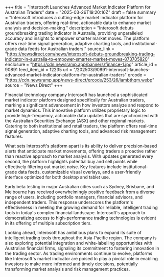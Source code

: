 +++
title = "Interosoft Launches Advanced Market Indicator Platform for Australian Traders"
date = "2025-03-26T19:20:16Z"
draft = false
summary = "Interosoft introduces a cutting-edge market indicator platform for Australian traders, offering real-time, actionable data to enhance market analysis and decision-making."
description = "Interosoft debuts groundbreaking trading indicator in Australia, providing unparalleled accuracy and insights to empower smarter market moves. The platform offers real-time signal generation, adaptive charting tools, and institutional-grade data feeds for Australian traders."
source_link = "https://newsdirect.com/news/interosoft-debuts-groundbreaking-trading-indicator-in-australia-to-empower-smarter-market-moves-873705820"
enclosure = "https://cdn.newsramp.app/banners/finance-1.jpg"
article_id = 90891
feed_item_id = 12235
url = "/202503/90891-interosoft-launches-advanced-market-indicator-platform-for-australian-traders"
qrcode = "https://cdn.newsramp.app/news-direct/qrcode/253/26/lambthqm.webp"
source = "News Direct"
+++

<p>Financial technology company Interosoft has launched a sophisticated market indicator platform designed specifically for Australian traders, marking a significant advancement in how investors analyze and respond to market dynamics. This innovative platform utilizes proprietary logic to provide high-frequency, actionable data updates that are synchronized with the Australian Securities Exchange (ASX) and other regional markets. Catering to both institutional and retail traders, the platform offers real-time signal generation, adaptive charting tools, and advanced risk management features.</p><p>What sets Interosoft's platform apart is its ability to deliver precision-based alerts that anticipate market movements, offering traders a proactive rather than reactive approach to market analysis. With updates generated every second, the platform highlights potential buy and sell points while effectively filtering out market noise. Key features include institutional-grade data feeds, customizable visual overlays, and a user-friendly interface optimized for both desktop and tablet use.</p><p>Early beta testing in major Australian cities such as Sydney, Brisbane, and Melbourne has received overwhelmingly positive feedback from a diverse range of users, including portfolio managers, financial advisors, and independent traders. This response underscores the platform's effectiveness in meeting the growing demand for reliable, intelligent trading tools in today's complex financial landscape. Interosoft's approach to democratizing access to high-performance trading technologies is evident in its offering of multiple subscription tiers.</p><p>Looking ahead, Interosoft has ambitious plans to expand its suite of intelligent trading tools throughout the Asia-Pacific region. The company is also exploring potential integration and white-labelling opportunities with Australian financial firms, signaling its commitment to fostering innovation in the trading sector. As trading environments continue to evolve, platforms like Interosoft's market indicator are poised to play a pivotal role in enabling investors to make more informed and timely decisions, potentially transforming market analysis and risk management practices.</p>